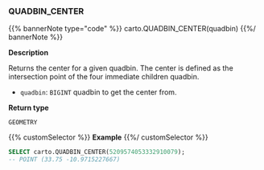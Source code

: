 ### QUADBIN_CENTER

{{% bannerNote type="code" %}}
carto.QUADBIN_CENTER(quadbin)
{{%/ bannerNote %}}

**Description**

Returns the center for a given quadbin. The center is defined as the intersection point of the four immediate children quadbin.

* `quadbin`: `BIGINT` quadbin to get the center from.

**Return type**

`GEOMETRY`

{{% customSelector %}}
**Example**
{{%/ customSelector %}}

```sql
SELECT carto.QUADBIN_CENTER(5209574053332910079);
-- POINT (33.75 -10.9715227667)
```